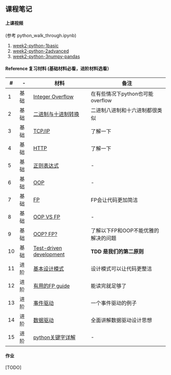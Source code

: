 ## 课程笔记


#### 上课视频 

(参考 python_walk_through.ipynb)

1. [week2-python-1basic](https://www.jianguoyun.com/p/DQhf8SYQ1YDIBxjJoMgB)
2. [week2-python-2advanced](https://www.jianguoyun.com/p/Db9XELgQ1YDIBxjXoMgB)
3. [week2-python-3numpy-pandas](https://www.jianguoyun.com/p/DZZRryIQ6LTJBxix9skB)

#### Reference 复习材料 (基础材料必看，进阶材料选看）
| # |- | 材料 | 备注 |
|---|---|---|---|
|1 | 基础 | [Integer Overflow](https://mortada.net/can-integer-operations-overflow-in-python.html) | 在有些情况下python也可能overflow |
|2 | 基础 | [二进制与十进制转换](https://www.electronics-tutorials.ws/binary/bin_2.html) | 二进制八进制和十六进制都很类似 |
|3 | 基础 | [TCP/IP](https://www.liaoxuefeng.com/wiki/1016959663602400/1017787663253120) | 了解一下 |
|4 | 基础 | [HTTP](https://www.liaoxuefeng.com/wiki/1016959663602400/1017804782304672) | 了解一下 |
|5 | 基础 | [正则表达式](http://www.runoob.com/python/python-reg-expressions.html) | - |
|6 | 基础 | [OOP](http://www.liujiangblog.com/course/python/42) | - |
|7 | 基础 | [FP](http://www.ruanyifeng.com/blog/2012/04/functional_programming.html) | FP会让代码更加简洁 |
|8 | 基础 | [OOP VS FP](https://www.yinwang.org/blog-cn/2015/04/03/paradigms) | - |
|9 | 基础 | [OOP? FP?](http://www.aqee.net/post/whats-wrong-with-oop-and-fp.html) | 了解以下FP和OOP不能优雅的解决的问题 |
|10| 基础 | [Test-driven development](https://blog.51cto.com/2681882/2120480) | **TDD 是我们的第二原则** |
|11| 进阶 | [基本设计模式](https://www.toptal.com/python/python-design-patterns) | 设计模式可以让代码更整洁
|12| 进阶 | [有用的FP guide](https://medium.com/@jondot/functional-programming-with-python-for-people-without-time-1eebdbd9526c) | 能读完就足够了 |
|13| 进阶 | [事件驱动](http://openbookproject.net/thinkcs/python/english3e/events.html) | 一个事件驱动的例子 |
|14| 进阶 | [数据驱动](http://www.cs.cornell.edu/courses/cs3152/2015sp/lectures/14-DataDriven.pdf) | 全面讲解数据驱动设计思想 |
|15| 进阶 | [python关键字详解](https://www.cnblogs.com/xueweihan/p/4518022.html) | - |


#### 作业
[TODO]